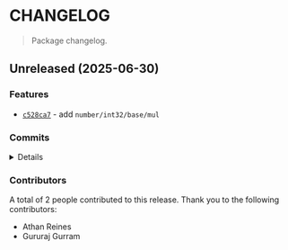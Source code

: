 # CHANGELOG

> Package changelog.

<section class="release" id="unreleased">

## Unreleased (2025-06-30)

<section class="features">

### Features

-   [`c528ca7`](https://github.com/stdlib-js/stdlib/commit/c528ca74afe26392c37b06db6bacbd9b7a874af2) - add `number/int32/base/mul`

</section>

<!-- /.features -->

<section class="commits">

### Commits

<details>

-   [`5896836`](https://github.com/stdlib-js/stdlib/commit/5896836635aa28aba7c97b3f21d32735d867c43b) - **build:** add package meta data _(by Athan Reines)_
-   [`9a6831e`](https://github.com/stdlib-js/stdlib/commit/9a6831eb31d985baec5ca19f5286e5756bacad8f) - **refactor:** update paths _(by Gururaj Gurram)_
-   [`c528ca7`](https://github.com/stdlib-js/stdlib/commit/c528ca74afe26392c37b06db6bacbd9b7a874af2) - **feat:** add `number/int32/base/mul` _(by Gururaj Gurram)_

</details>

</section>

<!-- /.commits -->

<section class="contributors">

### Contributors

A total of 2 people contributed to this release. Thank you to the following contributors:

-   Athan Reines
-   Gururaj Gurram

</section>

<!-- /.contributors -->

</section>

<!-- /.release -->

